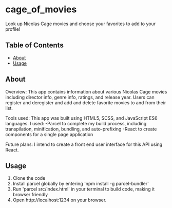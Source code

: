 # cage_of_movies

Look up Nicolas Cage movies and choose your favorites to add to your profile!

## Table of Contents

- [About](#about)
- [Usage](#usage)

## About <a name = "about"></a>

Overview:
This app contains information about various Nicolas Cage movies including director info, genre info, ratings, and release year. Users can register and deregister and add and delete favorite movies to and from their list.

Tools used:
This app was built using HTML5, SCSS, and JavaScript ES6 languages. I used:
-Parcel to complete my build process, including transpilation, minification, bundling, and auto-prefixing
-React to create components for a single page application

Future plans:
I intend to create a front end user interface for this API using React.

## Usage <a name = "usage"></a>

1. Clone the code
2. Install parcel globally by entering 'npm install -g parcel-bundler'
3. Run 'parcel src/index.html' in your terminal to build code, making it browser friendly
4. Open http://localhost:1234 on your browser.
